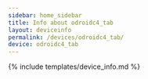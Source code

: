 ```yaml
---
sidebar: home_sidebar
title: Info about odroidc4_tab
layout: deviceinfo
permalink: /devices/odroidc4_tab/
device: odroidc4_tab
---
```

{% include templates/device_info.md %}

